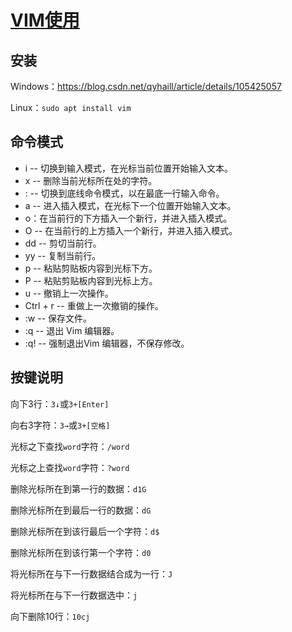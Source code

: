 # [VIM使用](https://www.runoob.com/linux/linux-vim.html)

## 安装

Windows：https://blog.csdn.net/qyhaill/article/details/105425057

Linux：`sudo apt install vim`

## 命令模式

- i -- 切换到输入模式，在光标当前位置开始输入文本。
- x -- 删除当前光标所在处的字符。
- : -- 切换到底线命令模式，以在最底一行输入命令。
- a -- 进入插入模式，在光标下一个位置开始输入文本。
- o：在当前行的下方插入一个新行，并进入插入模式。
- O -- 在当前行的上方插入一个新行，并进入插入模式。
- dd -- 剪切当前行。
- yy -- 复制当前行。
- p -- 粘贴剪贴板内容到光标下方。
- P -- 粘贴剪贴板内容到光标上方。
- u -- 撤销上一次操作。
- Ctrl + r -- 重做上一次撤销的操作。
- :w -- 保存文件。
- :q -- 退出 Vim 编辑器。
- :q! -- 强制退出Vim 编辑器，不保存修改。

## 按键说明

向下3行：`3↓`或`3+[Enter]`

向右3字符：`3→`或`3+[空格]`

光标之下查找`word`字符：`/word`

光标之上查找`word`字符：`?word`

删除光标所在到第一行的数据：`d1G`

删除光标所在到最后一行的数据：`dG`

删除光标所在到该行最后一个字符：`d$`

删除光标所在到该行第一个字符：`d0`

将光标所在与下一行数据结合成为一行：`J`

将光标所在与下一行数据选中：`j`

向下删除10行：`10cj`

